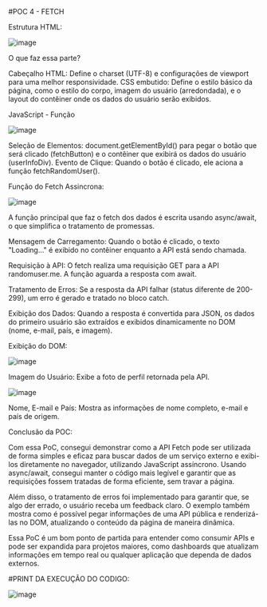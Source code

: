 #POC 4 - FETCH

Estrutura HTML: 

![image](https://github.com/user-attachments/assets/0a5adabe-be30-4aec-bf16-90fac3f5b261)

O que faz essa parte?

Cabeçalho HTML: Define o charset (UTF-8) e configurações de viewport para uma melhor responsividade.
CSS embutido: Define o estilo básico da página, como o estilo do corpo, imagem do usuário (arredondada), e o layout do contêiner onde os dados do usuário serão exibidos.

JavaScript - Função 

![image](https://github.com/user-attachments/assets/11018793-e34c-410f-b15f-7722d9a0060b)

Seleção de Elementos: document.getElementById() para pegar o botão que será clicado (fetchButton) e o contêiner que exibirá os dados do usuário (userInfoDiv).
Evento de Clique: Quando o botão é clicado, ele aciona a função fetchRandomUser().



Função do Fetch Assincrona:

![image](https://github.com/user-attachments/assets/1d803b24-8f6b-4eaa-a28c-e16235bc0d7f)

A função principal que faz o fetch dos dados é escrita usando async/await, o que simplifica o tratamento de promessas.

Mensagem de Carregamento: Quando o botão é clicado, o texto "Loading..." é exibido no contêiner enquanto a API está sendo chamada.

Requisição à API: O fetch realiza uma requisição GET para a API randomuser.me. A função aguarda a resposta com await.

Tratamento de Erros: Se a resposta da API falhar (status diferente de 200-299), um erro é gerado e tratado no bloco catch.

Exibição dos Dados: Quando a resposta é convertida para JSON, os dados do primeiro usuário são extraídos e exibidos dinamicamente no DOM (nome, e-mail, país, e imagem).

Exibição do DOM:

![image](https://github.com/user-attachments/assets/2233eacc-9cae-4a82-a72b-ee33f5be3cb7)

Imagem do Usuário: Exibe a foto de perfil retornada pela API.

![image](https://github.com/user-attachments/assets/d5c45b7e-f595-4abb-b708-38efd4537ed2)

Nome, E-mail e País: Mostra as informações de nome completo, e-mail e país de origem.

Conclusão da POC:

Com essa PoC, consegui demonstrar como a API Fetch pode ser utilizada de forma simples e eficaz para buscar dados de um serviço externo e exibi-los diretamente no navegador, utilizando JavaScript assíncrono. Usando async/await, consegui manter o código mais legível e garantir que as requisições fossem tratadas de forma eficiente, sem travar a página.

Além disso, o tratamento de erros foi implementado para garantir que, se algo der errado, o usuário receba um feedback claro. O exemplo também mostra como é possível pegar informações de uma API pública e renderizá-las no DOM, atualizando o conteúdo da página de maneira dinâmica.

Essa PoC é um bom ponto de partida para entender como consumir APIs e pode ser expandida para projetos maiores, como dashboards que atualizam informações em tempo real ou qualquer aplicação que dependa de dados externos.


#PRINT DA EXECUÇÃO DO CODIGO: 

![image](https://github.com/user-attachments/assets/849e982f-d25d-4c5a-8372-73bc774d8b5c)




